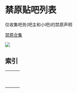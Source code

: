 # 禁原贴吧列表


仅收集吧务(吧主和小吧)的禁原声明

<a href="https://www.bilibili.com/read/cv17739510?spm_id_from=333.999.list.card_opus.click" target="_blank">禁原合集</a>

![](https://github.com/DreamingCats/GenshitJokes/raw/main/禁原贴吧列表/禁原贴吧合集.jpg)


## 索引

|      |      |      |
| ---- | ---- | ---- |
|      |      |      |
|      |      |      |
|      |      |      |
|      |      |      |
|      |      |      |
|      |      |      |
|      |      |      |
|      |      |      |
|      |      |      |

